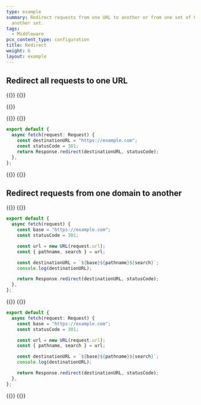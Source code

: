 ```yaml
---
type: example
summary: Redirect requests from one URL to another or from one set of URLs to
  another set.
tags:
  - Middleware
pcx_content_type: configuration
title: Redirect
weight: 6
layout: example
---
```


## Redirect all requests to one URL

{{<tabs labels="js | ts">}}
{{<tab label="js" default="true">}}

{{<render file="_redirect-example-js.md">}}

{{</tab>}}
{{<tab label="ts">}}

```ts
export default {
  async fetch(request: Request) {
    const destinationURL = "https://example.com";
    const statusCode = 301;
    return Response.redirect(destinationURL, statusCode);
  },
};
```

{{</tab>}}
{{</tabs>}}

## Redirect requests from one domain to another

{{<tabs labels="js | ts">}}
{{<tab label="js" default="true">}}

```js
export default {
  async fetch(request) {
    const base = "https://example.com";
    const statusCode = 301;

    const url = new URL(request.url);
    const { pathname, search } = url;

    const destinationURL = `${base}${pathname}${search}`;
    console.log(destinationURL);

    return Response.redirect(destinationURL, statusCode);
  },
};
```

{{</tab>}}
{{<tab label="ts">}}

```ts
export default {
  async fetch(request: Request) {
    const base = "https://example.com";
    const statusCode = 301;

    const url = new URL(request.url);
    const { pathname, search } = url;

    const destinationURL = `${base}${pathname}${search}`;
    console.log(destinationURL);

    return Response.redirect(destinationURL, statusCode);
  },
};
```

{{</tab>}}
{{</tabs>}}
